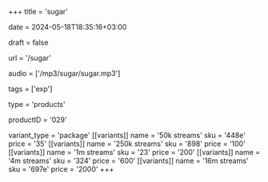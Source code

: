+++
title = 'sugar'

date = 2024-05-18T18:35:16+03:00

draft = false

url = '/sugar'

audio = ['/mp3/sugar/sugar.mp3']

tags = ['exp']

type = 'products'

productID = '029'

variant_type = 'package'
[[variants]]
name = '50k streams'
sku = '448e'
price = '35'
[[variants]]
name = '250k streams'
sku = '898'
price = '100'
[[variants]]
name = '1m streams'
sku = '23'
price = '200'
[[variants]]
name = '4m streams'
sku = '324'
price = '600'
[[variants]]
name = '16m streams'
sku = '697e'
price = '2000'
+++
